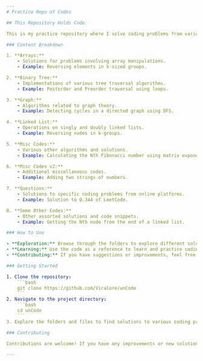 ```yaml
---
# Practice Repo of Codes

## This Repository Holds Code.

This is my practice repository where I solve coding problems from various sources, including [LeetCode](https://leetcode.com/) and [GeeksforGeeks](https://www.geeksforgeeks.org/). Each folder contains specific code solutions for different data structures and algorithms.

### Content Breakdown

1. **Arrays:**
    - Solutions for problems involving array manipulations.
    - Example: Reversing elements in k-sized groups.

2. **Binary Tree:**
    - Implementations of various tree traversal algorithms.
    - Example: Postorder and Preorder traversal using loops.

3. **Graph:**
    - Algorithms related to graph theory.
    - Example: Detecting cycles in a directed graph using DFS.

4. **Linked List:**
    - Operations on singly and doubly linked lists.
    - Example: Reversing nodes in k-groups.

5. **Misc Codes:**
    - Various other algorithms and solutions.
    - Example: Calculating the Nth Fibonacci number using matrix exponentiation.

6. **Misc Codes v2:**
    - Additional miscellaneous codes.
    - Example: Adding two strings of numbers.

7. **Questions:**
    - Solutions to specific coding problems from online platforms.
    - Example: Solution to Q.344 of LeetCode.

8. **Some Other Codes:**
    - Other assorted solutions and code snippets.
    - Example: Getting the Nth node from the end of a linked list.

### How to Use

- **Exploration:** Browse through the folders to explore different solutions and understand various approaches to solving coding problems.
- **Learning:** Use the code as a reference to learn and practice coding techniques.
- **Contributing:** If you have suggestions or improvements, feel free to create a pull request.

### Getting Started

1. Clone the repository:
    ```bash
    git clone https://github.com/Viralore/unCode
    ```
2. Navigate to the project directory:
    ```bash
    cd unCode
    ```
3. Explore the folders and files to find solutions to various coding problems.

### Contributing

Contributions are welcome! If you have any improvements or new solutions, please fork the repository and create a pull request. Make sure to follow the coding standards and include appropriate comments in your code.

---
```

